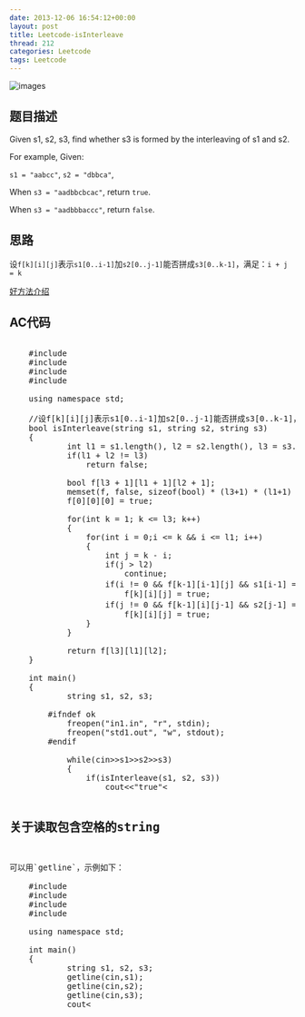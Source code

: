 ```yaml
---
date: 2013-12-06 16:54:12+00:00
layout: post
title: Leetcode-isInterleave
thread: 212
categories: Leetcode
tags: Leetcode
---
```

![images](http://media-cache-ec0.pinimg.com/736x/16/a2/5e/16a25ec12fed836e821f3dbe715507c4.jpg)
## 题目描述
Given s1, s2, s3, find whether s3 is formed by the interleaving of s1 and s2.

For example,
Given:

`s1 = "aabcc"`,
`s2 = "dbbca"`,

When `s3 = "aadbbcbcac"`, return `true`.

When `s3 = "aadbbbaccc"`, return `false`.

## 思路
设`f[k][i][j]`表示`s1[0..i-1]`加`s2[0..j-1]`能否拼成`s3[0..k-1]`，满足：`i + j = k`

[好方法介绍](http://blog.csdn.net/sunbaigui/article/details/8980830)

## AC代码
<pre class="prettyprint linenums">

    #include <iostream>
    #include <string>
    #include <cstring>
    #include <cstdio>
    
    using namespace std;
    
    //设f[k][i][j]表示s1[0..i-1]加s2[0..j-1]能否拼成s3[0..k-1]，满足：i + j = k
    bool isInterleave(string s1, string s2, string s3)
    {
        	int l1 = s1.length(), l2 = s2.length(), l3 = s3.length();
        	if(l1 + l2 != l3)
        		return false;
        
        	bool f[l3 + 1][l1 + 1][l2 + 1];
        	memset(f, false, sizeof(bool) * (l3+1) * (l1+1) * (l2+1));
        	f[0][0][0] = true;
        	
        	for(int k = 1; k <= l3; k++)
        	{
        		for(int i = 0;i <= k && i <= l1; i++)
        		{
        			int j = k - i;
        			if(j > l2)
        				continue;
        			if(i != 0 && f[k-1][i-1][j] && s1[i-1] == s3[k-1])  //第一种情形
        				f[k][i][j] = true;
        			if(j != 0 && f[k-1][i][j-1] && s2[j-1] == s3[k-1])//第二种
        				f[k][i][j] = true;
        		}
        	}
        
        	return f[l3][l1][l2];
    }
    
    int main()
    {
        	string s1, s2, s3;
        
        #ifndef ok
        	freopen("in1.in", "r", stdin);
        	freopen("std1.out", "w", stdout);
        #endif
        
        	while(cin>>s1>>s2>>s3)
        	{
        		if(isInterleave(s1, s2, s3))
        			cout<<"true"<<endl;
        		else
        			cout<<"false"<<endl;
        	}
        #ifndef ok
        	fclose(stdin);
        	fclose(stdout);
        #endif
        
        	return 0;
    }
</pre>
    
## 关于读取包含空格的string
<pre class="prettyprint linenums">
可以用`getline`，示例如下：

    #include <iostream>
    #include <cstdio>
    #include <cstring>
    #include <string>
    
    using namespace std;
    
    int main()
    {
        	string s1, s2, s3;
        	getline(cin,s1);
        	getline(cin,s2);
        	getline(cin,s3);
        	cout<<endl<<s1<<endl<<s2<<endl<<s3<<endl;
        	return 0;
    }
</pre>